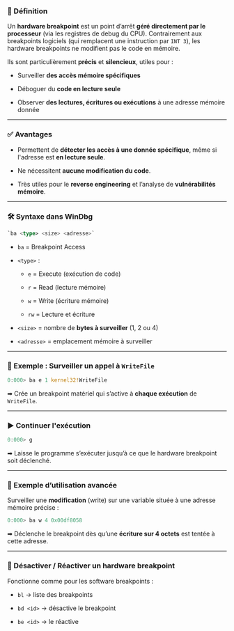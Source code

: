 ### 🧠 Définition

Un **hardware breakpoint** est un point d’arrêt **géré directement par le processeur** (via les registres de debug du CPU). Contrairement aux breakpoints logiciels (qui remplacent une instruction par `INT 3`), les hardware breakpoints ne modifient pas le code en mémoire.

Ils sont particulièrement **précis** et **silencieux**, utiles pour :

- Surveiller **des accès mémoire spécifiques**
    
- Déboguer du **code en lecture seule**
    
- Observer **des lectures, écritures ou exécutions** à une adresse mémoire donnée
    

---

### ✅ Avantages

- Permettent de **détecter les accès à une donnée spécifique**, même si l'adresse est **en lecture seule**.
    
- Ne nécessitent **aucune modification du code**.
    
- Très utiles pour le **reverse engineering** et l’analyse de **vulnérabilités mémoire**.
    

---

### 🛠️ Syntaxe dans WinDbg

```rust
`ba <type> <size> <adresse>`
```


- `ba` = Breakpoint Access
    
- `<type>` :
    
    - `e` = Execute (exécution de code)
        
    - `r` = Read (lecture mémoire)
        
    - `w` = Write (écriture mémoire)
        
    - `rw` = Lecture et écriture
        
- `<size>` = nombre de **bytes à surveiller** (1, 2 ou 4)
    
- `<adresse>` = emplacement mémoire à surveiller
    

---

### 📌 Exemple : Surveiller un appel à `WriteFile`

```rust
0:000> ba e 1 kernel32!WriteFile
```


➡ Crée un breakpoint matériel qui s’active à **chaque exécution** de `WriteFile`.

---

### ▶️ Continuer l'exécution

```rust
0:000> g
```

➡ Laisse le programme s’exécuter jusqu’à ce que le hardware breakpoint soit déclenché.

---

### 🧪 Exemple d’utilisation avancée

Surveiller une **modification** (write) sur une variable située à une adresse mémoire précise :

```rust
0:000> ba w 4 0x00df8058
```

➡ Déclenche le breakpoint dès qu’une **écriture sur 4 octets** est tentée à cette adresse.

---

### 🔄 Désactiver / Réactiver un hardware breakpoint

Fonctionne comme pour les software breakpoints :

- `bl` → liste des breakpoints
    
- `bd <id>` → désactive le breakpoint
    
- `be <id>` → le réactive
